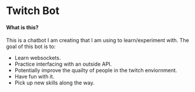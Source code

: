 # Twitch Bot
#### What is this?
This is a chatbot I am creating that I am using to learn/experiment with. The goal of this bot is to: 
  * Learn websockets.
  * Practice interfacing with an outside API.
  * Potentially improve the quailty of people in the twitch enviornment.
  * Have fun with it.
  * Pick up new skills along the way. 

